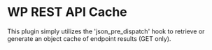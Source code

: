 WP REST API Cache
=============
This plugin simply utilizes the 'json_pre_dispatch' hook to retrieve or generate an object cache of endpoint results (GET only).